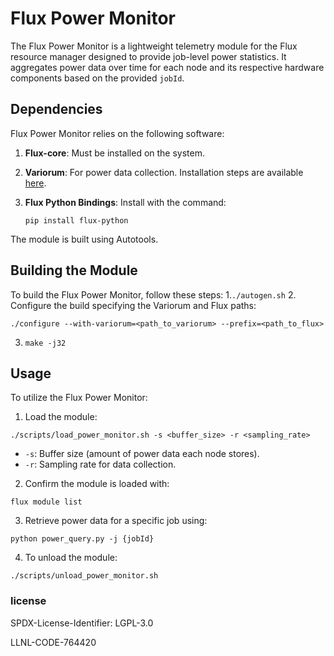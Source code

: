 # Flux Power Monitor

The Flux Power Monitor is a lightweight telemetry module for the Flux resource manager designed to provide job-level power statistics. It aggregates power data over time for each node and its respective hardware components based on the provided `jobId`.


## Dependencies

Flux Power Monitor relies on the following software:

1. **Flux-core**: Must be installed on the system.
2. **Variorum**: For power data collection. Installation steps are available [here](https://variorum.readthedocs.io/en/latest/BuildingVariorum.html).
3. **Flux Python Bindings**: Install with the command:
   
   ```
   pip install flux-python
   ```
The module is built using Autotools.

## Building the Module

To build the Flux Power Monitor, follow these steps:
1.`./autogen.sh`
2. Configure the build specifying the Variorum and Flux paths:
```
./configure --with-variorum=<path_to_variorum> --prefix=<path_to_flux>
```
3. `make -j32`

## Usage 
	
To utilize the Flux Power Monitor:

1. Load the module:
```
./scripts/load_power_monitor.sh -s <buffer_size> -r <sampling_rate>
```
* `-s`: Buffer size (amount of power data each node stores).
* `-r`: Sampling rate for data collection.
2. Confirm the module is loaded with:
```
flux module list
```
3. Retrieve power data for a specific job using:
```
python power_query.py -j {jobId}
```
4. To unload the module:
```
./scripts/unload_power_monitor.sh
```

### license

SPDX-License-Identifier: LGPL-3.0

LLNL-CODE-764420
